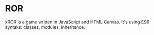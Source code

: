 # ROR
xROR is a game written in JavaScript and HTML Canvas. 
It's using ES6 syntaks: classes, modules, inheritance.
